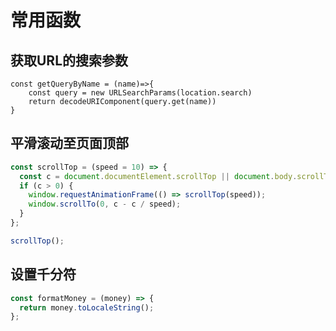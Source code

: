 # 常用函数

## 获取URL的搜索参数

```
const getQueryByName = (name)=>{
    const query = new URLSearchParams(location.search)
    return decodeURIComponent(query.get(name))
}
```

## 平滑滚动至页面顶部

```javascript
const scrollTop = (speed = 10) => {
  const c = document.documentElement.scrollTop || document.body.scrollTop;
  if (c > 0) {
    window.requestAnimationFrame(() => scrollTop(speed));
    window.scrollTo(0, c - c / speed);
  }
};

scrollTop();
```

## 设置千分符

```javascript
const formatMoney = (money) => {
  return money.toLocaleString();
};
```
